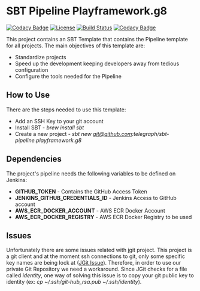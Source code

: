 
# SBT Pipeline Playframework.g8 

[![Codacy Badge](https://api.codacy.com/project/badge/Grade/78073f9289ba4d3e9e736fef909820dc)](https://app.codacy.com/app/telegraph/sbt-pipeline.playframework.g8?utm_source=github.com&utm_medium=referral&utm_content=telegraph/sbt-pipeline.playframework.g8&utm_campaign=badger)
[![License](https://img.shields.io/badge/License-Apache%202.0-blue.svg)](https://opensource.org/licenses/Apache-2.0) [![Build Status](https://jenkins-prod.api-platforms.telegraph.co.uk/job/Pipeline/job/sbt-pipeline-playframework.g8%20Pipeline/badge/icon)](https://jenkins-prod.api-platforms.telegraph.co.uk/job/Pipeline/job/sbt-pipeline-playframework.g8%20Pipeline/)
[![Codacy Badge](https://api.codacy.com/project/badge/Grade/78073f9289ba4d3e9e736fef909820dc)](https://www.codacy.com/app/telegraph/sbt-pipeline.playframework.g8?utm_source=github.com&amp;utm_medium=referral&amp;utm_content=telegraph/sbt-pipeline.playframework.g8&amp;utm_campaign=Badge_Grade)

This project contains an SBT Template that contains the Pipeline template for all projects.
The main objectives of this template are:
 * Standardize projects
 * Speed up the development keeping developers away from tedious configuration
 * Configure the tools needed for the Pipeline

## How to Use
There are the steps needed to use this template:
 * Add an SSH Key to your git account
 * Install SBT - *brew install sbt*
 * Create a new project - *sbt new git@github.com:telegraph/sbt-pipeline.playframework.g8*

## Dependencies
The project's pipeline needs the following variables to be defined on Jenkins:
 * **GITHUB_TOKEN** - Contains the GitHub Access Token
 * **JENKINS_GITHUB_CREDENTIALS_ID** - Jenkins Access to GitHub account
 * **AWS_ECR_DOCKER_ACCOUNT** - AWS ECR Docker Account
 * **AWS_ECR_DOCKER_REGISTRY** - AWS ECR Docker Registry to be used

## Issues
Unfortunately there are some issues related with jgit project. This project is a git client and at the moment ssh connections  to git, only some specific key names are being lock at ([JGit Issue](https://github.com/eclipse/jgit/blob/master/org.eclipse.jgit/src/org/eclipse/jgit/transport/JschConfigSessionFactory.java#L323)).
Therefore, in order to use our private Git Repository we need a workaround. Since JGit checks for a file called *identity*, one way of solving this issue is to copy your git public key to identity (ex: *cp ~/.ssh/git-hub_rsa.pub ~/.ssh/identity*).  

